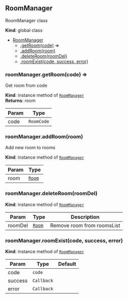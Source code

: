 <a name="RoomManager"></a>

## RoomManager
RoomManager class

**Kind**: global class  

* [RoomManager](#RoomManager)
    * [.getRoom(code)](#RoomManager+getRoom) ⇒
    * [.addRoom(room)](#RoomManager+addRoom)
    * [.deleteRoom(roomDel)](#RoomManager+deleteRoom)
    * [.roomExist(code, success, error)](#RoomManager+roomExist)

<a name="RoomManager+getRoom"></a>

### roomManager.getRoom(code) ⇒
Get room from code

**Kind**: instance method of [<code>RoomManager</code>](#RoomManager)  
**Returns**: room  

| Param | Type |
| --- | --- |
| code | <code>RoomCode</code> | 

<a name="RoomManager+addRoom"></a>

### roomManager.addRoom(room)
Add new room to rooms

**Kind**: instance method of [<code>RoomManager</code>](#RoomManager)  

| Param | Type |
| --- | --- |
| room | [<code>Room</code>](#Room) | 

<a name="RoomManager+deleteRoom"></a>

### roomManager.deleteRoom(roomDel)
**Kind**: instance method of [<code>RoomManager</code>](#RoomManager)  

| Param | Type | Description |
| --- | --- | --- |
| roomDel | [<code>Room</code>](#Room) | Remove room from roomsList |

<a name="RoomManager+roomExist"></a>

### roomManager.roomExist(code, success, error)
**Kind**: instance method of [<code>RoomManager</code>](#RoomManager)  

| Param | Type | Default |
| --- | --- | --- |
| code | <code>code</code> |  | 
| success | <code>Callback</code> |  | 
| error | <code>Callback</code> | <code></code> | 

